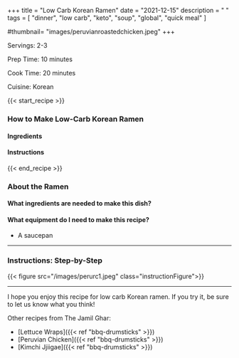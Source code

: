+++
title = "Low Carb Korean Ramen"
date = "2021-12-15"
description = " "
tags = [
    "dinner",
    "low carb",
    "keto",
    "soup", 
    "global",
    "quick meal"
]

#thumbnail= "images/peruvianroastedchicken.jpeg"
+++

Servings: 2-3 <!--more-->

Prep Time: 10 minutes 

Cook Time: 20 minutes 

Cuisine: Korean

{{< start_recipe >}}

### How to Make Low-Carb Korean Ramen 

#### Ingredients 



#### Instructions 

{{< end_recipe >}}

### About the Ramen 



#### What ingredients are needed to make this dish?





#### What equipment do I need to make this recipe?

* A saucepan 

---- 

### Instructions: Step-by-Step

{{< figure src="/images/perurc1.jpeg" class="instructionFigure">}}


---- 

I hope you enjoy this recipe for low carb Korean ramen. If you try it, be sure to let us know what you think!

Other recipes from The Jamil Ghar:

* [Lettuce Wraps]({{< ref "bbq-drumsticks" >}})
* [Peruvian Chicken]({{< ref "bbq-drumsticks" >}})
* [Kimchi Jjiigae]({{< ref "bbq-drumsticks" >}})
